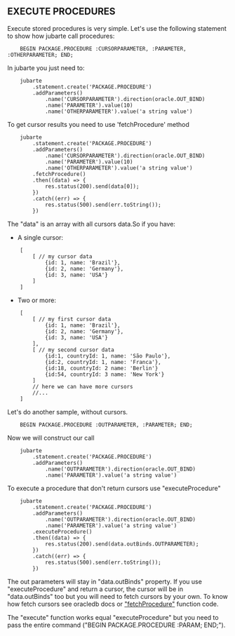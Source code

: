 ## EXECUTE PROCEDURES

Execute stored procedures is very simple. Let's use the following statement to show how jubarte call procedures:

```
    BEGIN PACKAGE.PROCEDURE :CURSORPARAMETER, :PARAMETER, :OTHERPARAMETER; END;
```

In jubarte you just need to:

```
    jubarte
        .statement.create('PACKAGE.PROCEDURE')
        .addParameters()
            .name('CURSORPARAMETER').direction(oracle.OUT_BIND)
            .name('PARAMETER').value(10)
            .name('OTHERPARAMETER').value('a string value')
```

To get cursor results you need to use 'fetchProcedure' method

```
    jubarte
        .statement.create('PACKAGE.PROCEDURE')
        .addParameters()
            .name('CURSORPARAMETER').direction(oracle.OUT_BIND)
            .name('PARAMETER').value(10)
            .name('OTHERPARAMETER').value('a string value')
        .fetchProcedure()
        .then((data) => {
            res.status(200).send(data[0]);
        })
        .catch((err) => {
            res.status(500).send(err.toString());
        })
```

The "data" is an array with all cursors data.So if you have:

* A single cursor:
```
    [
        [ // my cursor data
            {id: 1, name: 'Brazil'},
            {id: 2, name: 'Germany'},
            {id: 3, name: 'USA'}
        ]
    ]
```

* Two or more:
```
    [
        [ // my first cursor data
            {id: 1, name: 'Brazil'},
            {id: 2, name: 'Germany'},
            {id: 3, name: 'USA'}
        ],
        [ // my second cursor data
            {id:1, countryId: 1, name: 'São Paulo'},
            {id:2, countryId: 1, name: 'Franca'},
            {id:18, countryId: 2 name: 'Berlin'}
            {id:54, countryId: 3 name: 'New York'}
        ] 
        // here we can have more cursors
        //...
    ]
```

Let's do another sample, without cursors.

```
    BEGIN PACKAGE.PROCEDURE :OUTPARAMETER, :PARAMETER; END;
```

Now we will construct our call

```
    jubarte
        .statement.create('PACKAGE.PROCEDURE')
        .addParameters()
            .name('OUTPARAMETER').direction(oracle.OUT_BIND)
            .name('PARAMETER').value('a string value')
```

To execute a procedure that don't return cursors use "executeProcedure"

```
    jubarte
        .statement.create('PACKAGE.PROCEDURE')
        .addParameters()
            .name('OUTPARAMETER').direction(oracle.OUT_BIND)
            .name('PARAMETER').value('a string value')
        .executeProcedure()
        .then((data) => {
            res.status(200).send(data.outBinds.OUTPARAMETER);
        })
        .catch((err) => {
            res.status(500).send(err.toString());
        })
```

The out parameters will stay in "data.outBinds" property.
If you use "executeProcedure" and return a cursor, the cursor will be in "data.outBinds" too but you will need to fetch cursors by your own. 
To know how fetch cursors see oracledb docs or ["fetchProcedure"](../../lib/statement/statement.js) function code.

The "execute" function works equal "executeProcedure" but you need to pass the entire command ("BEGIN PACKAGE.PROCEDURE :PARAM; END;").
